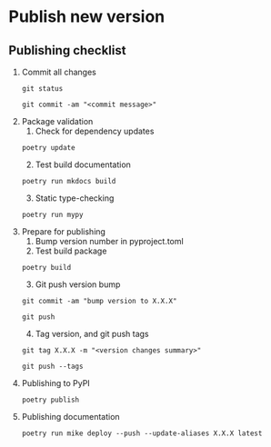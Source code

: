 # Publish new version

## Publishing checklist

1. Commit all changes
    ```
    git status
    ```
    ```
    git commit -am "<commit message>"
    ```
2. Package validation
    1. Check for dependency updates
    ```
    poetry update
    ```
    2. Test build documentation
    ```
    poetry run mkdocs build
    ```
    3. Static type-checking
    ```
    poetry run mypy
    ```
    <!-- 4. Test package
    ```
    poetry run pytest
    ``` -->
3. Prepare for publishing
    1. Bump version number in pyproject.toml
    2. Test build package
    ```
    poetry build
    ```
    3. Git push version bump
    ```
    git commit -am "bump version to X.X.X"
    ```
    ```
    git push
    ```
    4. Tag version, and git push tags
    ```
    git tag X.X.X -m "<version changes summary>"
    ```
    ```
    git push --tags
    ```
4. Publishing to PyPI
    ```
    poetry publish
    ```
5. Publishing documentation
    ```
    poetry run mike deploy --push --update-aliases X.X.X latest
    ```